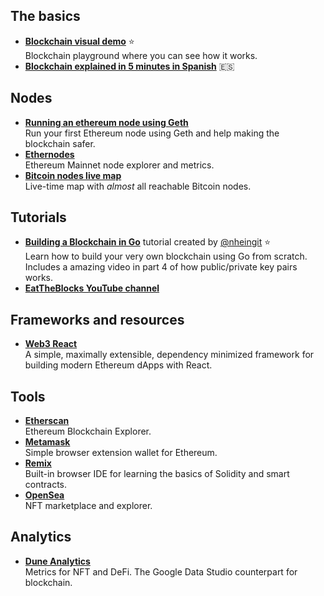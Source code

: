 ## The basics
* **[Blockchain visual demo](https://andersbrownworth.com/blockchain/)** ⭐<br>
Blockchain playground where you can see how it works.
* **[Blockchain explained in 5 minutes in Spanish](https://www.youtube.com/watch?v=Yn8WGaO__ak)** 🇪🇸

## Nodes
* **[Running an ethereum node using Geth](https://dev.to/nheindev/running-your-own-ethereum-node-with-geth-2cll)**<br>
Run your first Ethereum node using Geth and help making the blockchain safer.
* **[Ethernodes](https://ethernodes.org/)**<br>
Ethereum Mainnet node explorer and metrics.
* **[Bitcoin nodes live map](https://bitnodes.io/)**<br>
Live-time map with _almost_ all reachable Bitcoin nodes.

## Tutorials
* **[Building a Blockchain in Go](https://dev.to/nheindev/build-the-hello-world-of-blockchain-in-go-bli)** tutorial created by [@nheingit](https://github.com/nheingit) ⭐<br>
Learn how to build your very own blockchain using Go from scratch. Includes a amazing video in part 4 of how public/private key pairs works.
* **[EatTheBlocks YouTube channel](https://www.youtube.com/channel/UCZM8XQjNOyG2ElPpEUtNasA)**
## Frameworks and resources
* **[Web3 React](https://github.com/NoahZinsmeister/web3-react)**<br>
A simple, maximally extensible, dependency minimized framework for building modern Ethereum dApps with React.

## Tools
* **[Etherscan](https://etherscan.io/)**<br> 
Ethereum Blockchain Explorer.
* **[Metamask](https://metamask.io/)**<br>
Simple browser extension wallet for Ethereum.
* **[Remix](https://remix.ethereum.org/)**<br>
Built-in browser IDE for learning the basics of Solidity and smart contracts.
* **[OpenSea](https://opensea.io/)**<br>
NFT marketplace and explorer.

## Analytics
* **[Dune Analytics](https://dune.xyz/)**<br>
Metrics for NFT and DeFi. The Google Data Studio counterpart for blockchain.
